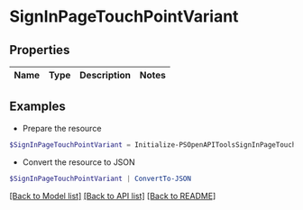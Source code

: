 # SignInPageTouchPointVariant
## Properties

Name | Type | Description | Notes
------------ | ------------- | ------------- | -------------

## Examples

- Prepare the resource
```powershell
$SignInPageTouchPointVariant = Initialize-PSOpenAPIToolsSignInPageTouchPointVariant 
```

- Convert the resource to JSON
```powershell
$SignInPageTouchPointVariant | ConvertTo-JSON
```

[[Back to Model list]](../README.md#documentation-for-models) [[Back to API list]](../README.md#documentation-for-api-endpoints) [[Back to README]](../README.md)

